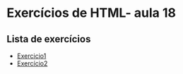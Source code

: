 # Exercícios de HTML- aula 18

## Lista de exercícios

- [Exercicio1](exercicio1.html)
- [Exercício2](exercício2.html)
